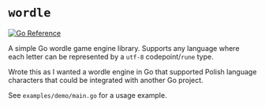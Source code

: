 # `wordle`

[![Go Reference](https://pkg.go.dev/badge/github.com/clukawski/wordle.svg)](https://pkg.go.dev/github.com/clukawski/wordle)

A simple Go wordle game engine library. Supports any language where each letter can be represented by a `utf-8` codepoint/`rune` type.

Wrote this as I wanted a wordle engine in Go that supported Polish language characters that could be integrated with another Go project.

See `examples/demo/main.go` for a usage example.
